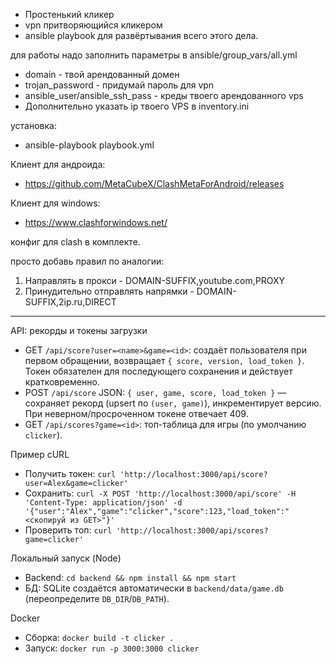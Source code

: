 + Простенький кликер 
+ vpn притворяющийся кликером 
+ ansible playbook для развёртывания всего этого дела.


для работы надо заполнить параметры в ansible/group_vars/all.yml

+ domain - твой арендованный домен
+ trojan_password - придумай пароль для vpn
+ ansible_user/ansible_ssh_pass - креды твоего арендованного vps 
+ Дополнительно указать ip твоего VPS в inventory.ini

установка:
+ ansible-playbook playbook.yml

Клиент для андроида:
+ https://github.com/MetaCubeX/ClashMetaForAndroid/releases

Клиент для windows:
+ https://www.clashforwindows.net/

конфиг для clash в комплекте. 
<p>просто добавь правил по аналогии:</p>

1. Направлять в прокси - DOMAIN-SUFFIX,youtube.com,PROXY
2. Принудительно отправлять напрямки - DOMAIN-SUFFIX,2ip.ru,DIRECT

---

API: рекорды и токены загрузки
- GET `/api/score?user=<name>&game=<id>`: создаёт пользователя при первом обращении, возвращает `{ score, version, load_token }`. Токен обязателен для последующего сохранения и действует кратковременно.
- POST `/api/score` JSON: `{ user, game, score, load_token }` — сохраняет рекорд (upsert по `(user, game)`), инкрементирует версию. При неверном/просроченном токене отвечает 409.
- GET `/api/scores?game=<id>`: топ-таблица для игры (по умолчанию `clicker`).

Пример cURL
- Получить токен: `curl 'http://localhost:3000/api/score?user=Alex&game=clicker'`
- Сохранить: `curl -X POST 'http://localhost:3000/api/score' -H 'Content-Type: application/json' -d '{"user":"Alex","game":"clicker","score":123,"load_token":"<скопируй из GET>"}'`
- Проверить топ: `curl 'http://localhost:3000/api/scores?game=clicker'`

Локальный запуск (Node)
- Backend: `cd backend && npm install && npm start`
- БД: SQLite создаётся автоматически в `backend/data/game.db` (переопределите `DB_DIR`/`DB_PATH`).

Docker
- Сборка: `docker build -t clicker .`
- Запуск: `docker run -p 3000:3000 clicker`
